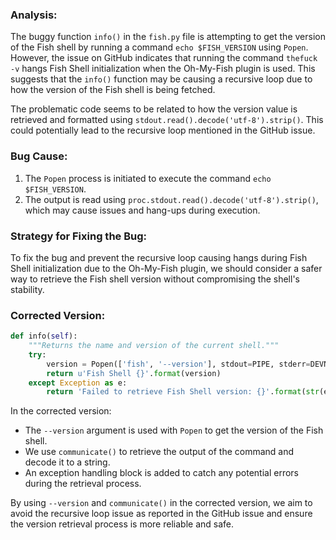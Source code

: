 ### Analysis:
The buggy function `info()` in the `fish.py` file is attempting to get the version of the Fish shell by running a command `echo $FISH_VERSION` using `Popen`. However, the issue on GitHub indicates that running the command `thefuck -v` hangs Fish Shell initialization when the Oh-My-Fish plugin is used. This suggests that the `info()` function may be causing a recursive loop due to how the version of the Fish shell is being fetched.

The problematic code seems to be related to how the version value is retrieved and formatted using `stdout.read().decode('utf-8').strip()`. This could potentially lead to the recursive loop mentioned in the GitHub issue.

### Bug Cause:
1. The `Popen` process is initiated to execute the command `echo $FISH_VERSION`.
2. The output is read using `proc.stdout.read().decode('utf-8').strip()`, which may cause issues and hang-ups during execution.

### Strategy for Fixing the Bug:
To fix the bug and prevent the recursive loop causing hangs during Fish Shell initialization due to the Oh-My-Fish plugin, we should consider a safer way to retrieve the Fish shell version without compromising the shell's stability.

### Corrected Version:
```python
def info(self):
    """Returns the name and version of the current shell."""
    try:
        version = Popen(['fish', '--version'], stdout=PIPE, stderr=DEVNULL).communicate()[0].decode('utf-8').strip()
        return u'Fish Shell {}'.format(version)
    except Exception as e:
        return 'Failed to retrieve Fish Shell version: {}'.format(str(e))
```

In the corrected version:
- The `--version` argument is used with `Popen` to get the version of the Fish shell.
- We use `communicate()` to retrieve the output of the command and decode it to a string.
- An exception handling block is added to catch any potential errors during the retrieval process.

By using `--version` and `communicate()` in the corrected version, we aim to avoid the recursive loop issue as reported in the GitHub issue and ensure the version retrieval process is more reliable and safe.